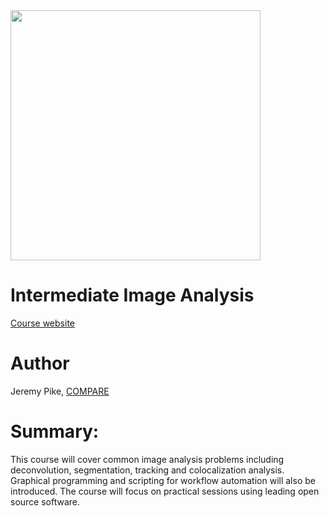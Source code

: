 ﻿<img src="https://rawgit.com/JeremyPike/image-analysis-with-fiji/master/COMPARE_logo.jpg" width="400">

# Intermediate Image Analysis

[Course website](https://jeremypike.github.io/intermediate-image-analysis/)

# Author

Jeremy Pike, [COMPARE](http://www.birmingham-nottingham.ac.uk/compare/)


# Summary: 

This course will cover common image analysis problems including deconvolution, segmentation, tracking and colocalization analysis. Graphical programming and scripting for workflow automation will also be introduced. The course will focus on practical sessions using leading open source software.


